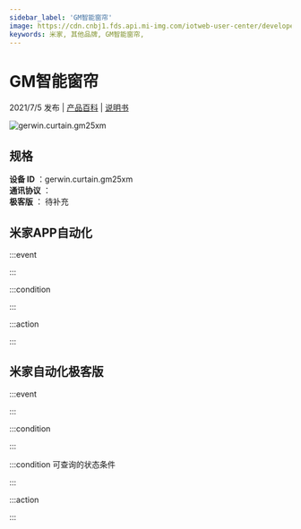 ```yaml
---
sidebar_label: 'GM智能窗帘'
image: https://cdn.cnbj1.fds.api.mi-img.com/iotweb-user-center/developer_1679047839510y0hjWtDs.png?GalaxyAccessKeyId=AKVGLQWBOVIRQ3XLEW&Expires=9223372036854775807&Signature=U7YdgEQFm4HklN7R4MtJ+0RiAn0=
keywords: 米家, 其他品牌, GM智能窗帘, 
---
```

# GM智能窗帘

2021/7/5 发布 | [产品百科](https://home.mi.com/webapp/content/baike/product/index.html?model=gerwin.curtain.gm25xm/) | [说明书](https://home.mi.com/views/introduction.html?model=gerwin.curtain.gm25xm&region=cn)

![gerwin.curtain.gm25xm](https://cdn.cnbj1.fds.api.mi-img.com/iotweb-user-center/developer_1679047839510y0hjWtDs.png?GalaxyAccessKeyId=AKVGLQWBOVIRQ3XLEW&Expires=9223372036854775807&Signature=U7YdgEQFm4HklN7R4MtJ+0RiAn0=)

## 规格  
> 
**设备 ID** ：gerwin.curtain.gm25xm  
**通讯协议** ：  
**极客版**  ： 待补充 


## 米家APP自动化  

:::event  

:::

:::condition  

:::

:::action   

:::

## 米家自动化极客版  

:::event  

:::

:::condition  

:::

:::condition 可查询的状态条件  

:::

:::action  

:::

        
